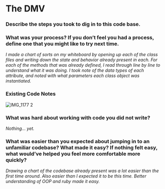 # The DMV
### Describe the steps you took to dig in to this code base. 
### What was your process? If you don’t feel you had a process, define one that you might like to try next time.
*I made a chart of sorts on my whiteboard by opening up each of the class files and writing down the state and behavior 
already present in each. For each of the methods that was already defined, I read through line by line to understand 
what it was doing. I took note of the data types of each attribute, and noted with what parameters each class object was 
instantiated.*

### Existing Code Notes 

![IMG_1177 2](https://user-images.githubusercontent.com/56466345/228984887-095d21a0-74bf-4c52-92be-761d35faf9e9.jpg)

### What was hard about working with code you did not write?
*Nothing... yet.* 
### What was easier than you expected about jumping in to an unfamiliar codebase? What made it easy? If nothing felt easy, what would’ve helped you feel more comfortable more quickly?
*Drawing a chart of the codebase already present was a lot easier than the first time around. Also easier than I expected 
it to be this time. Better understanding of OOP and ruby made it easy.*
